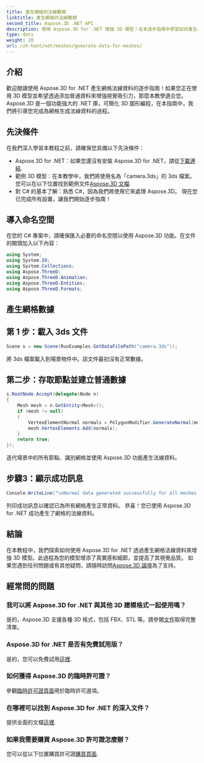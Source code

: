 ```yaml
---
title: 產生網格的法線數據
linktitle: 產生網格的法線數據
second_title: Aspose.3D .NET API
description: 使用 Aspose.3D for .NET 增強 3D 模型！在本逐步指南中學習如何產生網格的法線資料。現實主義與簡單性的結合。
type: docs
weight: 20
url: /zh-hant/net/meshes/generate-data-for-meshes/
---
```

## 介紹
歡迎閱讀使用 Aspose.3D for .NET 產生網格法線資料的逐步指南！如果您正在使用 3D 模型並希望透過添加普通資料來增強視覺吸引力，那麼本教學適合您。 Aspose.3D 是一個功能強大的 .NET 庫，可簡化 3D 圖形編程，在本指南中，我們將引導您完成為網格生成法線資料的過程。
## 先決條件
在我們深入學習本教程之前，請確保您具備以下先決條件：
-  Aspose.3D for .NET：如果您還沒有安裝 Aspose.3D for .NET，請從[下載連結](https://releases.aspose.com/3d/net/).
- 範例 3D 模型：在本教學中，我們將使用名為「camera.3ds」的 3ds 檔案。您可以在以下位置找到範例文件[Aspose.3D 文檔](https://reference.aspose.com/3d/net/).
- 對 C# 的基本了解：熟悉 C#，因為我們將使用它來處理 Aspose.3D。
現在您已完成所有設置，讓我們開始逐步指南！
## 導入命名空間
在您的 C# 專案中，請確保匯入必要的命名空間以使用 Aspose.3D 功能。在文件的開頭加入以下內容：
```csharp
using System;
using System.IO;
using System.Collections;
using Aspose.ThreeD;
using Aspose.ThreeD.Animation;
using Aspose.ThreeD.Entities;
using Aspose.ThreeD.Formats;
```
## 產生網格數據
## 第 1 步：載入 3ds 文件
```csharp
Scene s = new Scene(RunExamples.GetDataFilePath("camera.3ds"));
```
將 3ds 檔案載入到場景物件中。該文件最初沒有正常數據。
## 第二步：存取節點並建立普通數據
```csharp
s.RootNode.Accept(delegate(Node n)
{
    Mesh mesh = n.GetEntity<Mesh>();
    if (mesh != null)
    {
        VertexElementNormal normals = PolygonModifier.GenerateNormal(mesh);
        mesh.VertexElements.Add(normals);
    }
    return true;
});
```
迭代場景中的所有節點、識別網格並使用 Aspose.3D 功能產生法線資料。
## 步驟3：顯示成功訊息
```csharp
Console.WriteLine("\nNormal data generated successfully for all meshes.");
```
列印成功訊息以確認已為所有網格產生正常資料。
恭喜！您已使用 Aspose.3D for .NET 成功產生了網格的法線資料。
## 結論
在本教程中，我們探索如何使用 Aspose.3D for .NET 透過產生網格法線資料來增強 3D 模型。此過程為您的模型增添了真實感和細節，並提高了其視覺品質。
如果您遇到任何問題或有其他疑問，請隨時訪問[Aspose.3D 論壇](https://forum.aspose.com/c/3d/18)為了支持。
## 經常問的問題
### 我可以將 Aspose.3D for .NET 與其他 3D 建模格式一起使用嗎？
是的，Aspose.3D 支援各種 3D 格式，包括 FBX、STL 等。請參閱[文件](https://reference.aspose.com/3d/net/)取得完整清單。
### Aspose.3D for .NET 是否有免費試用版？
是的，您可以免費試用[這裡](https://releases.aspose.com/).
### 如何獲得 Aspose.3D 的臨時許可證？
參觀[臨時許可證頁面](https://purchase.aspose.com/temporary-license/)用於臨時許可選項。
### 在哪裡可以找到 Aspose.3D for .NET 的深入文件？
提供全面的文檔[這裡](https://reference.aspose.com/3d/net/).
### 如果我需要購買 Aspose.3D 許可證怎麼辦？
您可以從以下位置購買許可證[購買頁面](https://purchase.aspose.com/buy).